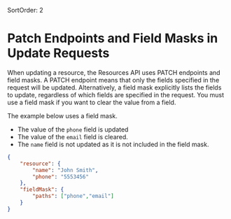 SortOrder: 2
# Patch Endpoints and Field Masks in Update Requests
When updating a resource, the Resources API uses PATCH endpoints and field masks. A PATCH endpoint means that only the fields specified in the request will be updated.
Alternatively, a field mask explicitly lists the fields to update, regardless of which fields are specified in the request.
You must use a field mask if you want to clear the value from a field.

The example below uses a field mask. 
+ The value of the `phone` field is updated 
+ The value of the `email` field is cleared. 
+ The `name` field is not updated as it is not included in the field mask.

```JSON
{
    "resource": {
        "name": "John Smith",
        "phone": "5553456"
    },
    "fieldMask": {
        "paths": ["phone","email"]
    }
}
```
